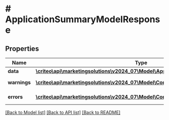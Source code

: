 # # ApplicationSummaryModelResponse

## Properties

Name | Type | Description | Notes
------------ | ------------- | ------------- | -------------
**data** | [**\criteo\api\marketingsolutions\v2024_07\Model\ApplicationSummaryModelResource**](ApplicationSummaryModelResource.md) |  | [optional]
**warnings** | [**\criteo\api\marketingsolutions\v2024_07\Model\CommonProblem[]**](CommonProblem.md) |  | [optional] [readonly]
**errors** | [**\criteo\api\marketingsolutions\v2024_07\Model\CommonProblem[]**](CommonProblem.md) |  | [optional] [readonly]

[[Back to Model list]](../../README.md#models) [[Back to API list]](../../README.md#endpoints) [[Back to README]](../../README.md)
